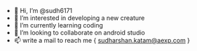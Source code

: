 - 👋 Hi, I’m @sudh6171
- 👀 I’m interested in developing a new creature
- 🌱 I’m currently learning coding
- 💞️ I’m looking to collaborate on android studio 
- 📫 write a mail to reach me { sudharshan.katam@aexp.com }

<!---
sudh6171/sudh6171 is a ✨ special ✨ repository because its `README.md` (this file) appears on your GitHub profile.
You can click the Preview link to take a look at your changes.
--->
